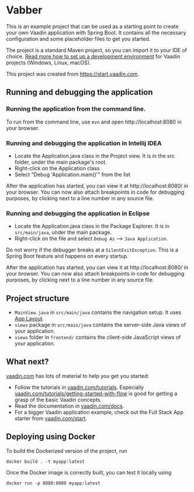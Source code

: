 # Vabber

This is an example project that can be used as a starting point to create your
own Vaadin application with Spring Boot. It contains all the necessary
configuration and some placeholder files to get you started.

The project is a standard Maven project, so you can import it to your IDE of
choice. [Read more how to set up a development environment](https://vaadin.com/docs/v14/flow/installing/installing-overview.html)
for Vaadin projects (Windows, Linux, macOS).

This project was created from https://start.vaadin.com.

## Running and debugging the application

### Running the application from the command line.

To run from the command line, use `mvn` and open http://localhost:8080 in your
browser.

### Running and debugging the application in Intellij IDEA

- Locate the Application.java class in the Project view. It is in the src
  folder, under the main package's root.
- Right-click on the Application class
- Select "Debug 'Application.main()'" from the list

After the application has started, you can view it at http://localhost:8080/ in
your browser. You can now also attach breakpoints in code for debugging
purposes, by clicking next to a line number in any source file.

### Running and debugging the application in Eclipse

- Locate the Application.java class in the Package Explorer. It is
  in `src/main/java`, under the main package.
- Right-click on the file and select `Debug As` --> `Java Application`.

Do not worry if the debugger breaks at a `SilentExitException`. This is a Spring
Boot feature and happens on every startup.

After the application has started, you can view it at http://localhost:8080/ in
your browser. You can now also attach breakpoints in code for debugging
purposes, by clicking next to a line number in any source file.

## Project structure

- `MainView.java` in `src/main/java` contains the navigation setup. It
  uses [App Layout](https://vaadin.com/components/vaadin-app-layout).
- `views` package in `src/main/java` contains the server-side Java views of your
  application.
- `views` folder in `frontend/` contains the client-side JavaScript views of
  your application.

## What next?

[vaadin.com](https://vaadin.com) has lots of material to help you get you
started:

- Follow the tutorials in [vaadin.com/tutorials](https://vaadin.com/tutorials).
  Especially [vaadin.com/tutorials/getting-started-with-flow](https://vaadin.com/tutorials/getting-started-with-flow)
  is good for getting a grasp of the basic Vaadin concepts.
- Read the documentation in [vaadin.com/docs](https://vaadin.com/docs).
- For a bigger Vaadin application example, check out the Full Stack App starter
  from [vaadin.com/start](https://vaadin.com/start).

## Deploying using Docker

To build the Dockerized version of the project, run

```
docker build . -t myapp:latest
```

Once the Docker image is correctly built, you can test it locally using

```
docker run -p 8080:8080 myapp:latest
```

